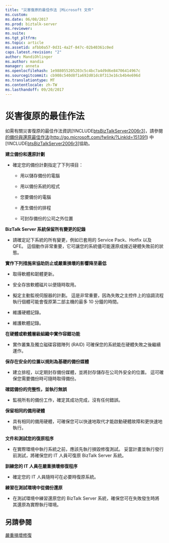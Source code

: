 ```yaml
---
title: "災害復原的最佳作法 |Microsoft 文件"
ms.custom: 
ms.date: 06/08/2017
ms.prod: biztalk-server
ms.reviewer: 
ms.suite: 
ms.tgt_pltfrm: 
ms.topic: article
ms.assetid: afbb0a57-0d31-4a2f-847c-02b40361c0ed
caps.latest.revision: "2"
author: MandiOhlinger
ms.author: mandia
manager: anneta
ms.openlocfilehash: 1e988055205203c5c4bc7a4d9d6e84706414967c
ms.sourcegitcommit: cb908c540d8f1a692d01dc8f313e16cb4b4e696d
ms.translationtype: MT
ms.contentlocale: zh-TW
ms.lasthandoff: 09/20/2017
---
```

# <a name="best-practices-for-disaster-recovery"></a>災害復原的最佳作法
如需有關災害復原的最佳作法資訊[!INCLUDE[btsBizTalkServer2006r3](../includes/btsbiztalkserver2006r3-md.md)]，請參閱[的備份與還原最佳作法](http://go.microsoft.com/fwlink/?LinkId=151391)(http://go.microsoft.com/fwlink/?LinkId=151391) 中[!INCLUDE[btsBizTalkServer2006r3](../includes/btsbiztalkserver2006r3-md.md)]協助。  
  
 **建立備份和還原計劃**  
  
-   確定您的備份計劃指定了下列項目：  
  
    -   用以儲存備份的電腦  
  
    -   用以備份系統的程式  
  
    -   您要備份的電腦  
  
    -   產生備份的排程  
  
    -   可封存備份的公司之外位置  
  
 **BizTalk Server 系統保留所有變更的記錄**  
  
-   請確定記下系統的所有變更，例如已套用的 Service Pack、Hotfix 以及 QFE。 這個動作非常重要，它可讓您的系統儘可能還原成接近硬體失敗前的狀態。  
  
 **實作下列措施來協助防止或嚴重損壞的影響降至最低**  
  
-   取得軟體和韌體更新。  
  
-   安全存放軟體磁片以便隨時取用。  
  
-   擬定主動監視伺服器的計劃。 這是非常重要，因為失敗之主控件上的協調流程執行個體可能會復原第二部主機的最多 10 分鐘的時間。  
  
-   維護硬體記錄。  
  
-   維護軟體記錄。  
  
 **在硬體或軟體層級組織中實作容錯功能**  
  
-   實作叢集及獨立磁碟容錯陣列 (RAID) 可確保您的系統能在硬體失敗之後繼續運作。  
  
 **保存在安全的位置以規則為基礎的備份媒體**  
  
-   建立排程，以定期封存備份媒體，並將封存儲存在公司外安全的位置。 這可確保您需要備份時可隨時取得備份。  
  
 **確認備份的完整性，並執行無誤**  
  
-   監視所有的備份工作，確定其成功完成，沒有任何錯誤。  
  
 **保留相同的備用硬體**  
  
-   具有相同的備用硬體，可確保您可以快速地取代才能啟動硬體故障和更快速地執行。  
  
 **文件和測試您的復原程序**  
  
-   在實際環境中執行系統之前，應該先執行損毀修復測試。 妥當計畫並執行發行前測試，將確保您的 IT 人員可復原 BizTalk Server 系統。  
  
 **訓練您的 IT 人員在嚴重損壞修復程序**  
  
-   確定您的 IT 人員隨時可在必要時復原系統。  
  
 **練習在測試環境中從備份還原**  
  
-   在測試環境中練習還原您的 BizTalk Server 系統，確保您可在失敗發生時將其還原為實際執行環境。  
  
## <a name="see-also"></a>另請參閱  
 [嚴重損壞修復](../technical-guides/disaster-recovery.md)